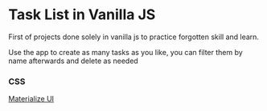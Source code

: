 # Task List in Vanilla JS

First of projects done solely in vanilla js to practice forgotten skill and learn.

Use the app to create as many tasks as you like, you can filter them by name afterwards and delete as needed

### CSS

[Materialize UI](https://materializecss.com/)